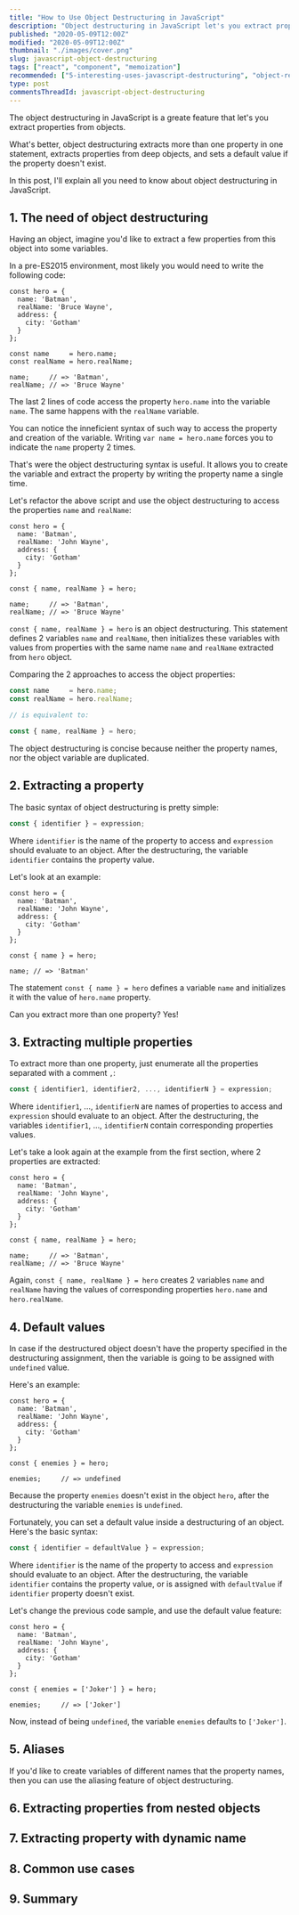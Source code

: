 ```yaml
---
title: "How to Use Object Destructuring in JavaScript"
description: "Object destructuring in JavaScript let's you extract properties from objects in one statement."
published: "2020-05-09T12:00Z"
modified: "2020-05-09T12:00Z"
thumbnail: "./images/cover.png"
slug: javascript-object-destructuring
tags: ["react", "component", "memoization"]
recommended: ["5-interesting-uses-javascript-destructuring", "object-rest-spread-properties-javascript"]
type: post
commentsThreadId: javascript-object-destructuring
---
```


The object destructuring in JavaScript is a greate feature that let's you extract properties from objects.  

What's better, object destructuring extracts more than one property in one statement, extracts properties from deep objects, and sets a default
value if the property doesn't exist.  

In this post, I'll explain all you need to know about object destructuring in JavaScript.  

## 1. The need of object destructuring

Having an object, imagine you'd like to extract a few properties from this object into some variables.  

In a pre-ES2015 environment, most likely you would need to write the following code:

```javascript{9-10}
const hero = {
  name: 'Batman',
  realName: 'Bruce Wayne',
  address: {
    city: 'Gotham'
  }
};

const name     = hero.name;
const realName = hero.realName;

name;     // => 'Batman',
realName; // => 'Bruce Wayne'
```

The last 2 lines of code access the property `hero.name` into the variable `name`. The same happens with the `realName` variable.  

You can notice the inneficient syntax of such way to access the property and creation of the variable. Writing `var name = hero.name` forces you to indicate the `name` property 2 times.  

That's were the object destructuring syntax is useful. It allows you to create the variable and extract the property by writing the property name a single time.  

Let's refactor the above script and use the object destructuring to access the properties `name` and `realName`:

```javascript{9}
const hero = {
  name: 'Batman',
  realName: 'John Wayne',
  address: {
    city: 'Gotham'
  }
};

const { name, realName } = hero;

name;     // => 'Batman',
realName; // => 'Bruce Wayne'
```

`const { name, realName } = hero` is an object destructuring. This statement defines 2 variables `name` and `realName`, then initializes these variables with values from properties with the same name `name` and `realName` extracted from `hero` object.  

Comparing the 2 approaches to access the object properties:

```javascript
const name     = hero.name;
const realName = hero.realName;

// is equivalent to:

const { name, realName } = hero;
```

The object destructuring is concise because neither the property names, nor the object variable are duplicated.  

## 2. Extracting a property

The basic syntax of object destructuring is pretty simple:

```javascript
const { identifier } = expression;
```

Where `identifier` is the name of the property to access and `expression` should evaluate to an object. After the destructuring, the variable `identifier` contains the property value.  

Let's look at an example:

```javascript{9}
const hero = {
  name: 'Batman',
  realName: 'John Wayne',
  address: {
    city: 'Gotham'
  }
};

const { name } = hero;

name; // => 'Batman'
```

The statement `const { name } = hero` defines a variable `name` and initializes it with the value of `hero.name` property.  

Can you extract more than one property? Yes!

## 3. Extracting multiple properties

To extract more than one property, just enumerate all the properties separated with a comment `,`:

```javascript
const { identifier1, identifier2, ..., identifierN } = expression;
```

Where `identifier1`, ..., `identifierN` are names of properties to access and `expression` should evaluate to an object. After the destructuring, the variables `identifier1`, ..., `identifierN` contain corresponding properties values.  

Let's take a look again at the example from the first section, where 2 properties are extracted:

```javascript{9}
const hero = {
  name: 'Batman',
  realName: 'John Wayne',
  address: {
    city: 'Gotham'
  }
};

const { name, realName } = hero;

name;     // => 'Batman',
realName; // => 'Bruce Wayne'
```

Again, `const { name, realName } = hero` creates 2 variables `name` and `realName` having the values of corresponding properties `hero.name` and `hero.realName`. 

## 4. Default values

In case if the destructured object doesn't have the property specified in the destructuring assignment, then the variable is going to be assigned with `undefined` value.  

Here's an example:

```javascript{9}
const hero = {
  name: 'Batman',
  realName: 'John Wayne',
  address: {
    city: 'Gotham'
  }
};

const { enemies } = hero;

enemies;     // => undefined
```

Because the property `enemies` doesn't exist in the object `hero`, after the destructuring the variable `enemies` is `undefined`.  

Fortunately, you can set a default value inside a destructuring of an object. Here's the basic syntax:

```javascript
const { identifier = defaultValue } = expression;
```

Where `identifier` is the name of the property to access and `expression` should evaluate to an object. After the destructuring, the variable `identifier` contains the property value, or is assigned with `defaultValue` if `identifier` property doesn't exist.  

Let's change the previous code sample, and use the default value feature:

```javascript{9}
const hero = {
  name: 'Batman',
  realName: 'John Wayne',
  address: {
    city: 'Gotham'
  }
};

const { enemies = ['Joker'] } = hero;

enemies;     // => ['Joker']
```

Now, instead of being `undefined`, the variable `enemies` defaults to `['Joker']`.  

## 5. Aliases

If you'd like to create variables of different names that the property names, then you can use the aliasing feature of object destructuring.  



## 6. Extracting properties from nested objects

## 7. Extracting property with dynamic name

## 8. Common use cases

## 9. Summary